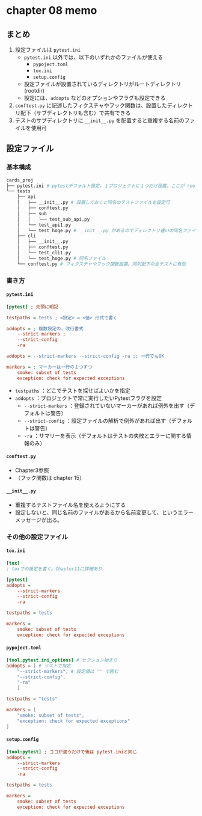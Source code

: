 # chapter 08 memo

## まとめ
1. 設定ファイルは `pytest.ini`
    + `pytest.ini` 以外では、以下のいずれかのファイルが使える
        + `pypoject.toml`
        + `tox.ini`
        + `setup.config` 
    - 設定ファイルが設置されているディレクトリがルートディレクトリ(rootdir)
    - 設定には、`addopts` などのオプションやフラグも設定できる
1. `conftest.py` に記述したフィクスチャやフック関数は、設置したディレクトリ配下（サブディレクトリも含む）で共有できる
1. テストのサブディレクトリに `__init__.py` を配置すると重複する名前のファイルを使用可

## 設定ファイル
### 基本構成

```bash 
cards_proj
├── pytest.ini # pytestデフォルト設定。１プロジェクトに１つだけ設置。ここが rootdir になる。
└── tests
    ├── api
    │   ├── __init__.py # 設置しておくと同名のテストファイルを設定可
    │   ├── conftest.py 
    │   ├── sub
    │   │   └── test_sub_api.py
    │   └── test_api1.py 
    │   └── test_hoge.py # __init__.py があるのでディレクトリ違いの同名ファイルを設置可   
    ├── cli
    │   ├── __init__.py
    │   ├── conftest.py
    │   └── test_cli1.py
    │   └── test_hoge.py # 同名ファイル
    └── conftest.py # フィクスチャやフック関数設置。同列配下の全テストに有効
```
### 書き方
#### `pytest.ini`

```ini
[pytest] ; 先頭に明記

testpaths = tests ; <設定> = <値> 形式で書く

addopts = ; 複数設定の、改行書式
    --strict-markers ; 
    --strict-config
    -ra

addopts = --strict-markers --strict-config -ra ;; 一行でもOK

markers = ; マーカーは一行の１つずつ
    smoke: subset of tests
    exception: check for expected exceptions

```
- `testpaths` ：どこでテストを探せばよいかを指定
- `addopts` ：プロジェクトで常に実行したいPytestフラグを設定
    - `--strict-markers` ：登録されていないマーカーがあれば例外を出す（デフォルトは警告）
    - `--strict-config` ：設定ファイルの解析で例外があれば出す（デフォルトは警告）
    - `-ra` ：サマリーを表示（デフォルトはテストの失敗とエラーに関する情報のみ）

#### `conftest.py`
+ Chapter3参照
+ （フック関数は chapter 15）

#### `__init__.py`
+ 重複するテストファイル名を使えるようにする
+ 設定しないと、同じ名前のファイルがあるから名前変更して、というエラーメッセージが出る。

### その他の設定ファイル
#### `tox.ini`
```ini 
[tox]
; toxでの設定を書く。Chapter11に詳細あり

[pytest]
addopts =
    --strict-markers
    --strict-config
    -ra

testpaths = tests

markers =
    smoke: subset of tests
    exception: check for expected exceptions
```
#### `pypoject.toml`
```toml
[tool.pytest.ini_options] # セクション始まり
addopts = [ # リストで指定
    "--strict-markers", # 設定値は "" で囲む
    "--strict-config",
    "-ra"
    ]

testpaths = "tests"

markers = [
    "smoke: subset of tests",
    "exception: check for expected exceptions"
]

```

#### `setup.config` 
```ini 
[tool:pytest] ; ココが違うだけで後は pytest.iniと同じ
addopts =
    --strict-markers
    --strict-config
    -ra

testpaths = tests

markers =
    smoke: subset of tests
    exception: check for expected exceptions

```